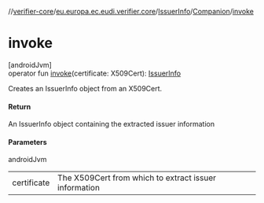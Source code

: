 //[verifier-core](../../../../index.md)/[eu.europa.ec.eudi.verifier.core](../../index.md)/[IssuerInfo](../index.md)/[Companion](index.md)/[invoke](invoke.md)

# invoke

[androidJvm]\
operator fun [invoke](invoke.md)(certificate: X509Cert): [IssuerInfo](../index.md)

Creates an IssuerInfo object from an X509Cert.

#### Return

An IssuerInfo object containing the extracted issuer information

#### Parameters

androidJvm

| | |
|---|---|
| certificate | The X509Cert from which to extract issuer information |
